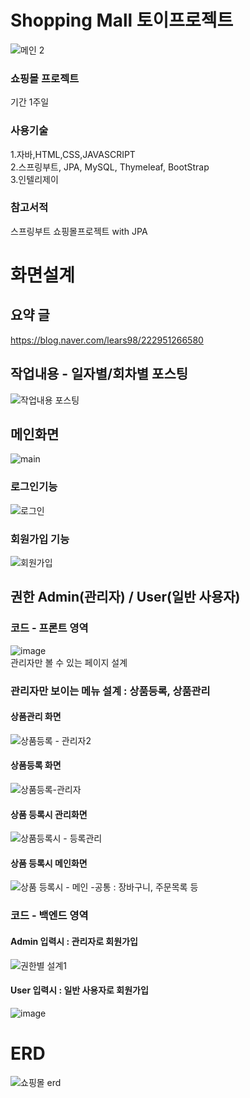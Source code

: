 # Shopping Mall 토이프로젝트
![메인 2](https://user-images.githubusercontent.com/96603612/208229491-2b077c39-2d49-4800-8144-da3eca2a29ec.png)

### 쇼핑몰 프로젝트
기간 1주일

### 사용기술
1.자바,HTML,CSS,JAVASCRIPT<br>
2.스프링부트, JPA, MySQL, Thymeleaf, BootStrap<br>
3.인텔리제이

### 참고서적
스프링부트 쇼핑몰프로젝트 with JPA

# 화면설계
## 요약 글
https://blog.naver.com/lears98/222951266580
## 작업내용 - 일자별/회차별 포스팅
![작업내용 포스팅](https://user-images.githubusercontent.com/96603612/208229407-7f22b6fa-5824-4615-bc37-229d94782178.png)

## 메인화면
![main](https://user-images.githubusercontent.com/96603612/208228230-15486356-901d-4816-a4c2-97bdbd512b72.png)

### 로그인기능
![로그인](https://user-images.githubusercontent.com/96603612/208228356-8074e82f-a231-4a25-8bff-5ebadb9fd7b6.png)

### 회원가입 기능
![회원가입](https://user-images.githubusercontent.com/96603612/208228357-ed014cab-243b-4861-8342-a6e65c3cf93c.png)

## 권한 Admin(관리자) / User(일반 사용자)
### 코드 - 프론트 영역 
![image](https://user-images.githubusercontent.com/96603612/208228979-d9294ae1-fc42-4b27-bea5-a6c143250c2a.png)<br>
관리자만 볼 수 있는 페이지 설계 
### 관리자만 보이는 메뉴 설계 : 상품등록, 상품관리<br>
#### 상품관리 화면
![상품등록 - 관리자2](https://user-images.githubusercontent.com/96603612/208228786-ff64c853-f0d3-43aa-ab81-e17183c757b3.png)<br>
#### 상품등록 화면
![상품등록-관리자](https://user-images.githubusercontent.com/96603612/208228787-007076d9-db9d-4846-9231-f683cda04b04.png)<br>
#### 상품 등록시 관리화면
![상품등록시 - 등록관리](https://user-images.githubusercontent.com/96603612/208228788-c2eba6b8-9066-4836-a9dc-777e84b75199.png)<br>
#### 상품 등록시 메인화면

![상품 등록시 - 메인](https://user-images.githubusercontent.com/96603612/208228784-f7499924-414f-49cc-bca9-db114e779bc7.png)
-공통 : 장바구니, 주문목록 등
### 코드 - 백엔드 영역
#### Admin 입력시 : 관리자로 회원가입

![권한별 설계1](https://user-images.githubusercontent.com/96603612/208228472-8cfb0c25-07dc-4bfe-bce1-e8de90861acf.png)
#### User 입력시 : 일반 사용자로 회원가입 
![image](https://user-images.githubusercontent.com/96603612/208229092-55e77442-fe49-495f-b7bb-26d2d70b1d6f.png)


# ERD
![쇼핑몰 erd](https://user-images.githubusercontent.com/96603612/208227946-d9ccbd24-2b8a-4e16-b764-1b47ac980d88.png)
